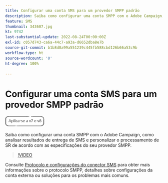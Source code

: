 ```yaml
---
title: Configurar uma conta SMS para um provedor SMPP padrão
description: Saiba como configurar uma conta SMPP com o Adobe Campaign, como analisar resultados de entrega de SMS e personalizar o processamento de SR de acordo com as especificações do seu provedor SMPP. 
feature: SMS
thumbnail: 343607.jpg
kt: 9742
last-substantial-update: 2022-08-24T00:00:00Z
exl-id: c057d743-ca6a-44c7-a93a-d6652dba8e7b
source-git-commit: b1b8d8a99a551239c445fb588cbd126b66a53c9b
workflow-type: ht
source-wordcount: '0'
ht-degree: 100%

---
```


# Configurar uma conta SMS para um provedor SMPP padrão

![Se aplica a: V7 e V8](../assets/V7-V8-stamp.png)

Saiba como configurar uma conta SMPP com o Adobe Campaign, como analisar resultados de entrega de SMS e personalizar o processamento de SR de acordo com as especificações do seu provedor SMPP.

>[!VIDEO](https://video.tv.adobe.com/v/343607?quality=12&learn=on)

Consulte [Protocolo e configurações do conector SMS](https://experienceleague.adobe.com/docs/campaign-classic/using/sending-messages/sending-messages-on-mobiles/sms-protocol.html?lang=pt-BR#sending-messages) para obter mais informações sobre o protocolo SMPP, detalhes sobre configurações da conta externa ou soluções para os problemas mais comuns.
